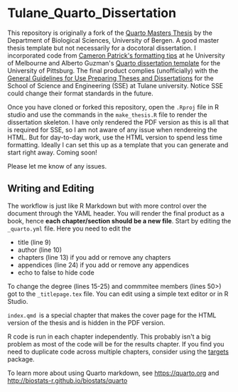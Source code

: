 # Tulane_Quarto_Dissertation

<!-- badges: start -->

<!-- badges: end -->

This repository is originally a fork of the [Quarto Masters Thesis](https://github.com/biostats-r/quartothesis) by the Department of Biological Sciences, University of Bergen. A good master thesis template but not necessarily for a docotoral dissertation. I incorporated code from [Cameron Patrick's formatting tips](https://cameronpatrick.com/post/2023/07/quarto-thesis-formatting/#sec-additional-front-matter) at he University of Melbourne and  Alberto Guzman's [Quarto dissertation template](https://github.com/alberto-guzman/quarto-dissertation/tree/main) for the University of Pittsburg. The final product complies (unofficially) with the [General Guidelines for Use Preparing Theses and Dissertations](https://tulane.app.box.com/s/xxplukzuzv52f286hrvdxu4nx7l0kykp) for the School of Science and Engineering (SSE) at Tulane university. Notice SSE could change their format standards in the future. 


Once you have cloned or forked this repository, open the `.Rproj` file in R studio and use the commands in the `make_thesis.R` file to render the dissertation skeleton. I have only rendered the PDF version as this is all that is required for SSE, so I am not aware of any issue when rendereing the HTML.  But for day-to-day work, use the HTML version to spend less time formatting. Ideally I can set this up as a template that you can generate and start right away. Coming soon!

Please let me know of any issues. 

## Writing and Editing
The workflow is just like R Markdown but with more control over the document through the YAML header. You will render the final product as a book, hence **each chapter/section should be a new file**.
Start by editing the `_quarto.yml` file. Here you need to edit the

-   title (line 9)
-   author (line 10)
-   chapters (line 13) if you add or remove any chapters
-   appendices (line 24) if you add or remove any appendices
-   echo to false to hide code

To change the degree (lines 15-25) and commmitee members (lines 50>) got to the `_titlepage.tex` file. You can edit using a simple text editor or in R Studio. 

`index.qmd `is a special chapter that makes the cover page for the HTML version of the thesis and is hidden in the PDF version.

R code is run in each chapter independently. This probably isn't a big problem as most of the code will be for the results chapter. If you find you need to duplicate code across multiple chapters, consider using the [targets](https://books.ropensci.org/targets/) package.

To learn more about using Quarto markdown, see <https://quarto.org> and <http://biostats-r.github.io/biostats/quarto>
